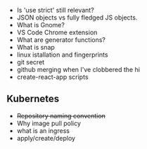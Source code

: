 - Is 'use strict' still relevant?
- JSON objects vs fully fledged JS objects.
- What is Gnome?
- VS Code Chrome extension
- What are generator functions?
- What is snap
- linux istallation and fingerprints
- git secret
- github merging when I've clobbered the hi
- create-react-app scripts

## Kubernetes

- ~~Repository naming convention~~
- Why image pull policy
- what is an ingress
- apply/create/deploy
